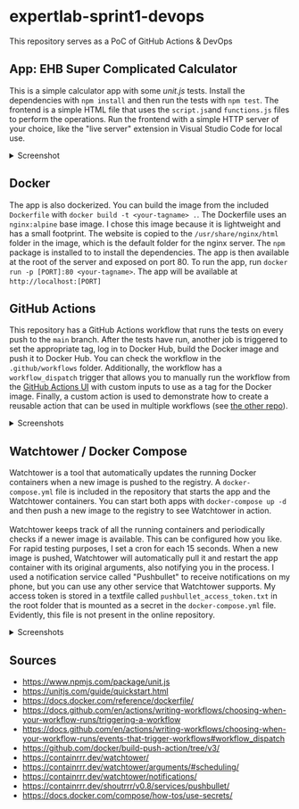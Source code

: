 # expertlab-sprint1-devops
This repository serves as a PoC of GitHub Actions & DevOps

## App: EHB Super Complicated Calculator
This is a simple calculator app with some *unit.js* tests. Install the dependencies with `npm install` and then run the tests with `npm test`.
The frontend is a simple HTML file that uses the `script.js`and `functions.js` files to perform the operations. Run the frontend with a simple HTTP server of your choice, like the "live server" extension in Visual Studio Code for local use.
<details>
  <summary>Screenshot</summary>
  <img src="imgs/app.png" alt="Calculator" width="400"/><br>
  <img src="imgs/test.png" alt="Tests" width="400"/>
</details>

## Docker
The app is also dockerized. You can build the image from the included `Dockerfile` with `docker build -t <your-tagname> .`.
The Dockerfile uses an `nginx:alpine` base image. I chose this image because it is lightweight and has a small footprint. The website is copied to the `/usr/share/nginx/html` folder in the image, which is the default folder for the nginx server. The `npm` package is installed to to install the dependencies. The app is then available at the root of the server and exposed on port 80. To run the app, run `docker run -p [PORT]:80 <your-tagname>`. The app will be available at `http://localhost:[PORT]`

## GitHub Actions
This repository has a GitHub Actions workflow that runs the tests on every push to the `main` branch. After the tests have run, another job is triggered to set the appropriate tag, log in to Docker Hub, build the Docker image and push it to Docker Hub. You can check the workflow in the `.github/workflows` folder. Additionally, the workflow has a `workflow_dispatch` trigger that allows you to manually run the workflow from the [GitHub Actions UI](https://github.com/SandroBarillaPXL/expertlab-sprint1-devops/actions/workflows/actions.yml) with custom inputs to use as a tag for the Docker image. Finally, a custom action is used to demonstrate how to create a reusable action that can be used in multiple workflows (see [the other repo](https://github.com/SandroBarillaPXL/expertlab-sprint1-action)).
<details>
  <summary>Screenshots</summary>
  <img src="imgs/action0.png" alt="Actions 0" width="300"/><br>
  <img src="imgs/action1.png" alt="Actions 1" width="600"/><br>
  <img src="imgs/action2.png" alt="Actions 2" width="600"/><br>
  <img src="imgs/action3.png" alt="Actions 3" width="600"/><br>
  <img src="imgs/action4.png" alt="Actions 4" width="600"/><br>
  <img src="imgs/action5.png" alt="Actions 5" width="600"/>
</details>

## Watchtower / Docker Compose
Watchtower is a tool that automatically updates the running Docker containers when a new image is pushed to the registry. A `docker-compose.yml` file is included in the repository that starts the app and the Watchtower containers. You can start both apps with `docker-compose up -d` and then push a new image to the registry to see Watchtower in action. 
<br><br>
Watchtower keeps track of all the running containers and periodically checks if a newer image is available. This can be configured how you like. For rapid testing purposes, I set a cron for each 15 seconds. When a new image is pushed, Watchtower will automatically pull it and restart the app container with its original arguments, also notifying you in the process. I used a notification service called "Pushbullet" to receive notifications on my phone, but you can use any other service that Watchtower supports. My access token is stored in a textfile called `pushbullet_access_token.txt` in the root folder that is mounted as a secret in the `docker-compose.yml` file. Evidently, this file is not present in the online repository.
<details>
  <summary>Screenshots</summary>
  <img src="imgs/compose.png" alt="Compose" width="600"/><br>
  <img src="imgs/watchtower.jpg" alt="Watchtower" width="200"/>
</details>

## Sources
* https://www.npmjs.com/package/unit.js
* https://unitjs.com/guide/quickstart.html
* https://docs.docker.com/reference/dockerfile/
* https://docs.github.com/en/actions/writing-workflows/choosing-when-your-workflow-runs/triggering-a-workflow
* https://docs.github.com/en/actions/writing-workflows/choosing-when-your-workflow-runs/events-that-trigger-workflows#workflow_dispatch
* https://github.com/docker/build-push-action/tree/v3/
* https://containrrr.dev/watchtower/
* https://containrrr.dev/watchtower/arguments/#scheduling/
* https://containrrr.dev/watchtower/notifications/
* https://containrrr.dev/shoutrrr/v0.8/services/pushbullet/
* https://docs.docker.com/compose/how-tos/use-secrets/